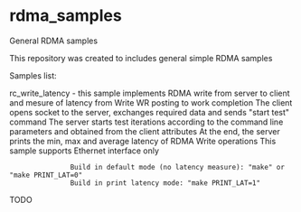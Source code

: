 # rdma_samples
General RDMA samples

This repository was created to includes general simple RDMA samples

Samples list:

rc_write_latency - this sample implements RDMA write from server to client and mesure of latency from Write WR posting to work completion
                   The client opens socket to the server, exchanges required data and sends "start test" command
                   The server starts test iterations according to the command line parameters and obtained from the client attributes
                   At the end, the server prints the min, max and average latency of RDMA Write operations
                   This sample supports Ethernet interface only
                   
                   Build in default mode (no latency measure): "make" or "make PRINT_LAT=0"
                   Build in print latency mode: "make PRINT_LAT=1"
                   
TODO
